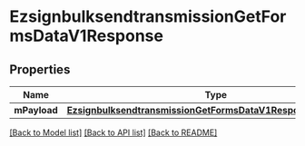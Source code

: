# EzsignbulksendtransmissionGetFormsDataV1Response

## Properties
Name | Type | Description | Notes
------------ | ------------- | ------------- | -------------
**mPayload** | [**EzsignbulksendtransmissionGetFormsDataV1ResponseMPayload***](EzsignbulksendtransmissionGetFormsDataV1ResponseMPayload.md) |  | 

[[Back to Model list]](../README.md#documentation-for-models) [[Back to API list]](../README.md#documentation-for-api-endpoints) [[Back to README]](../README.md)


